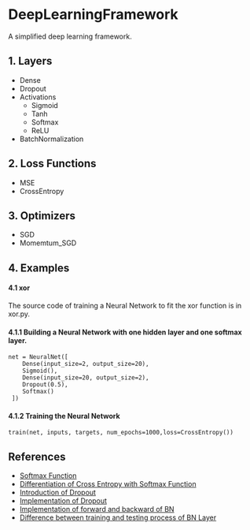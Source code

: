 DeepLearningFramework
=====
A simplified deep learning framework.<br>

## 1. Layers
* Dense
* Dropout
* Activations
  * Sigmoid
  * Tanh
  * Softmax
  * ReLU
* BatchNormalization

  

## 2. Loss Functions
* MSE
* CrossEntropy

## 3. Optimizers
* SGD 
* Momemtum_SGD 

## 4. Examples

#### 4.1 xor
The source code of training a Neural Network to fit the xor function is in xor.py.
#### 4.1.1 Building a Neural Network with one hidden layer and one softmax layer.
```
net = NeuralNet([
    Dense(input_size=2, output_size=20),
    Sigmoid(),
    Dense(input_size=20, output_size=2),
    Dropout(0.5),
    Softmax()
 ])
```
#### 4.1.2 Training the Neural Network
```
train(net, inputs, targets, num_epochs=1000,loss=CrossEntropy())
```

## References
* [Softmax Function](https://www.dropbox.com/s/rxrtz3auu845fuy/Softmax.pdf?dl=0)
* [Differentiation of Cross Entropy with Softmax Function](https://stats.stackexchange.com/questions/277203/differentiation-of-cross-entropy)
* [Introduction of Dropout](https://blog.csdn.net/u010089444/article/details/76725843)
* [Implementation of Dropout](https://wiseodd.github.io/techblog/2016/06/22/nn-optimization/)
* [Implementation of forward and backward of BN](https://kratzert.github.io/2016/02/12/understanding-the-gradient-flow-through-the-batch-normalization-layer.html)
* [Difference between training and testing process of BN Layer](https://www.quora.com/How-does-batch-normalization-behave-differently-at-training-time-and-test-time)


